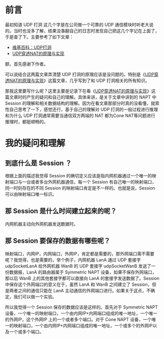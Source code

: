 # 前言
最初知道 UDP 打洞 这几个字是在公司做一个可靠的 UDP 通信模块时听老大说的。当时也没多了解，结果没事翻自己的日志时发现自己把这几个字记在上面了，于是查了下。主要参考了如下文章：

* [维基百科：UDP打洞][1]
* [UDP穿透NAT的原理与实现][2]

额，首先感谢下作者。

可以说结合这两篇文章弄清楚 UDP 打洞的原理应该是没问题的。特别是《[UDP穿透NAT的原理与实现][2]》这篇文章，几乎写到了和 UDP 打洞相关的所有知识。

那我这里要写什么呢？这里主要是记录下在看《[UDP穿透NAT的原理与实现][2]》这篇文章时的产生的疑问和自己的理解。具体来讲，是关于文章中讲到的 NAPT 中 Session 的理解和相关数据结构的理解。因为在看文章那部分时真的没看懂，就索性自己思考了一下，感觉还行，基于自己的理解对 UDP 打洞的一般过程进行推理和为什么 UDP 打洞通常需要当通信双方两端的 NAT 都为Cone NAT等问题进行推理时，都挺顺畅的。

# 我的疑问和理解 
## 到底什么是 Session ？
根据上面的描述我觉得 Session 的确切定义应该是指内网机器通过一个唯一的映射端口与一台或者多台外网机器通信，每一个 Session 有自己唯一的映射端口，同一时刻存在的不同 Session 的映射端口肯定是不一样的。也就是说，Session 可以由映射端口唯一标识。

## 那 Session 是什么时间建立起来的呢？
内网机器主动向外网机器发送数据时。

## 那 Session 要保存的数据有哪些呢？
映射端口，内网IP，内网端口，外网IP，肯定都是需要的，那外网端口需不需要呢？我觉得，也是需要的，举个例子，内网机器 LanA 通过 UDP 套接字 udpSocketLanA 给外网机器 WanB 的 UDP 套接字 udpSocketWanB 发送了一份数据报，LanA 的路由器属于 Symmetric NAPT 设备，如果不保存外网端口，那以后 WanB 上的其他套接字都可以直接向 LanA 的套接字发送数据了。Session 中保存这个外网端口的意义在于，虽然 LanA 和 WanB 之间建立了 Session，但是两者之间的通信只能在 LanA 主动通信的外网端口进行。如果关于这点，不确定，我们可以做一个实验。

所以我觉得一个 Session 保存的数据应该是这样的。首先对于 Symmetric NAPT 设备，一个唯一的映射端口，一个由内网IP+内网端口组成的唯一地址，一个唯一的外网IP，这个外网IP 上的一个或者多个端口。对于 Cone NAPT 设备，一个唯一的映射端口，一个由内网IP+内网端口组成的唯一地址，一个或多个的外网IP以及一个或多个端口。

[1]: https://zh.wikipedia.org/wiki/UDP%E6%89%93%E6%B4%9E "维基百科：UDP打洞"
[2]: http://blog.csdn.net/overmaker/article/details/3201799 "UDP穿透NAT的原理与实现"